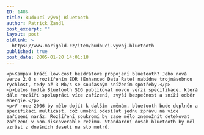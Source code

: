 ```yaml
---
ID: 1486
title: Budoucí vývoj Bluetooth
author: Patrick Zandl
post_excerpt: ""
layout: post
oldlink: >
  https://www.marigold.cz/item/budouci-vyvoj-bluetooth
published: true
post_date: 2005-01-20 14:01:18
---
```

	<p>Kampak kráčí low-cost bezdrátové propojení bluetooth? Jeho nová verze 2.0 s rozšířením EDR (Enhanced Data Rate) nabídne trojnásobnou rychlost, tedy až 3 Mb/s se současným snížením spotřeby.</p>
	<p>Letos hodlá Bluetooth SIG publikovat novou verzi specifikace, která dále rozšíří spolupráci více zařízení, zvýší bezpečnost a sníží odběr energie.</p>
	<p>V roce 2006 by mělo dojít k dalším změnám, bluetooth bude doplněn a specifikaci multicast, což umožní odesílat jednu zprávu na více zařízení naráz. Rozšíření soukromí by zase mělo znemožnit detekovat zařízení v non-discoverable režimu. Standardní dosah bluetooth by měl vzrůst z dnešních deseti na sto metrů.
</p>